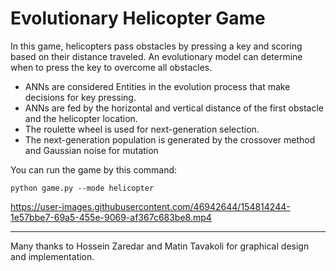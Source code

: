 # Evolutionary Helicopter Game
In this game, helicopters pass obstacles by pressing a key and scoring based on their distance traveled.
An evolutionary model can determine when to press the key to overcome all obstacles.
- ANNs are considered Entities in the evolution process that make decisions for key pressing.
- ANNs are fed by the horizontal and vertical distance of the first obstacle and the helicopter location.
- The roulette wheel is used for next-generation selection.
- The next-generation population is generated by the crossover method and Gaussian noise for mutation

You can run the game by this command:
```
python game.py --mode helicopter
```

https://user-images.githubusercontent.com/46942644/154814244-1e57bbe7-69a5-455e-9069-af367c683be8.mp4

<hr> 
Many thanks to Hossein Zaredar and Matin Tavakoli for graphical design and implementation.
